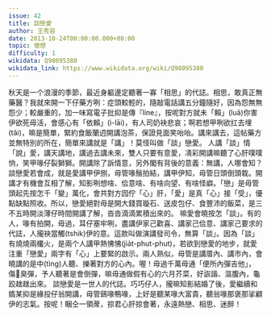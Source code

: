 ```yaml
---
issue: 42
title: 談戀愛
author: 王秀容
date: 2013-10-24T00:00:00.000+08:00
topic: 懷想
difficulty: 1
wikidata: Q98095380
wikidata_link: https://www.wikidata.org/wiki/Q98095380
---
```

秋天是一个浪漫的季節，最近身軀邊定聽著一寡「相思」的代誌。相思，敢真正無藥醫？我就來開一下仔藥方咧：症頭較輕的，隨敲電話講五分鐘隨好，因為怨無無怨少；較嚴重的，加一味寫電子批抑是傳『line』，按呢對方就未「賴」(luā)你害伊欲死毋活，會感心有「依賴」(i-lāi)，有人司奶袂悲哀；啊若想甲咧欲扛去埋(tâi)，嘛是簡單，緊約食飯蘭迌開講泡茶，保證見面笑咍咍。講來講去，這帖藥方並無特別的所在，簡單來講就是「講」！莫怪叫做「談」戀愛。
人講「談」情「說」愛，講天講地，講過去講未來，雙人只要有意愛，凊彩開講嘛聽了心肝噗噗恦，笑甲喙仔裂獅獅。開講除了訴情意，另外閣有背後的意義：無講，人哪會知？談戀愛若會成，就是愛講甲伊捌，毋管喙鬚拍結，講甲伊知，毋管日頭倒頭栽。開講才有機會互相了解，知影咧想啥、佮意啥、有啥向望、有啥怪癖。「戀」是毋管頭起先按怎千「變」萬化，會共對方囥佇「心」肝，「愛」是真「心」接「受」，優點缺點照收。所以，戀愛絕對毋是開大錢買璇石、送皮包仔、食豐沛的飯菜，是三不五時開淡薄仔時間開講了解，沓沓滴滴累積出來的。
嘛愛會曉按怎「談」。有的人，喙有拍開，毋過，耳仔塞牢咧，盡講伊家己歡喜、講家己佮意、講家己要求的代誌，人攏袂當觸(tshik)伊的意。這款叫做演講發司令，無算「談」。因為「談」有燒燒兩欉火，是兩个人講甲熱怫怫(jia̍t-phut-phut)，若欲到戀愛的地步，就愛注重「戀愛」兩字有「心」上要緊的啟示。兩人熟似，毋管是講厝內、講市內，會曉講的是中(tìng)人聽、擽著對方的心內。喔！毋過千萬毋通「便所內彈吉他」，傷𠢕臭彈，予人聽著是會倒彈，嘛毋通做假有心的六月芥菜，好詼諧、漚腹內，龜跤趖趖出來。
談戀愛是一世人的代誌。巧巧仔人，攏嘛知影結婚了後，愛繼續和媠某抑是緣投仔翁開講，毋管鷄喙鴨喙，上好是聽某喙大富貴，聽翁喙那褒那挲顧伊的志氣。按呢！睏仝一領蓆，掠君心肝掠會著，永遠熱戀、相思、迷醉！